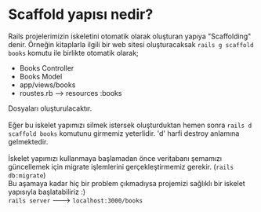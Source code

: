 # Scaffold yapısı nedir?

Rails projelerimizin iskeletini otomatik olarak oluşturan yapıya "Scaffolding" denir.
Örneğin kitaplarla ilgili bir web sitesi oluşturacaksak `rails g scaffold books` komutu
ile birlikte otomatik olarak; <br>
- Books Controller <br>
- Books Model <br>
- app/views/books <br>
- roustes.rb --> resources :books <br>

Dosyaları oluşturulacaktır. <br>
<br>
Eğer bu iskelet yapımızı silmek istersek oluşturduktan hemen sonra `rails d scaffold books`
komutunu girmemiz yeterlidir. 'd' harfi destroy anlamına gelmektedir.
<br>
<br>
İskelet yapımızı kullanmaya başlamadan önce veritabanı şemamızı güncellemek için migrate
işlemlerini gerçekleştirmemiz gerekir. (`rails db:migrate`)
<br>
Bu aşamaya kadar hiç bir problem çıkmadıysa projemizi sağlıklı bir iskelet yapısıyla başlatabiliriz :)
<br>
`rails server` ---> `localhost:3000/books`
